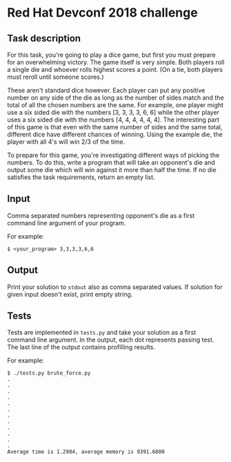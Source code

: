 # Red Hat Devconf 2018 challenge

## Task description

For this task, you're going to play a dice game, but first you must prepare
for an overwhelming victory. The game itself is very simple. Both players roll
a single die and whoever rolls highest scores a point. (On a tie, both players
must reroll until someone scores.)

These aren't standard dice however. Each player can put any positive number on
any side of the die as long as the number of sides match and the total of all
the chosen numbers are the same. For example, one player might use a six sided
die with the numbers [3, 3, 3, 3, 6, 6] while the other player uses a six sided
die with the numbers [4, 4, 4, 4, 4, 4]. The interesting part of this game is
that even with the same number of sides and the same total, different dice have
different chances of winning. Using the example die, the player with all 4's
will win 2/3 of the time.

To prepare for this game, you're investigating different ways of picking
the numbers. To do this, write a program that will take an opponent's die and
output some die which will win against it more than half the time. If no die
satisfies the task requirements, return an empty list.

## Input

Comma separated numbers representing opponent's die as a first command line
argument of your program.

For example:
```
$ <your_program> 3,3,3,3,6,6
```

## Output

Print your solution to `stdout` also as comma separated values. If solution
for given input doesn't exist, print empty string.

## Tests

Tests are implemented in `tests.py` and take your solution as a first command
line argument. In the output, each dot represents passing test. The last line
of the output contains profilling results.

For example:
```
$ ./tests.py brute_force.py 
.
.
.
.
.
.
.
.
.
.
.
.
Average time is 1.2984, average memory is 9391.6800
```